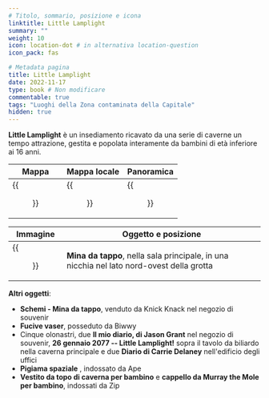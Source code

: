 ```yaml
---
# Titolo, sommario, posizione e icona
linktitle: Little Lamplight
summary: ""
weight: 10
icon: location-dot # in alternativa location-question
icon_pack: fas

# Metadata pagina
title: Little Lamplight
date: 2022-11-17
type: book # Non modificare
commentable: true
tags: "Luoghi della Zona contaminata della Capitale"
hidden: true
---
```


<div class="fo3">


**Little Lamplight** è un insediamento ricavato da una serie di caverne un tempo attrazione, gestita e popolata interamente da bambini di età inferiore ai 16 anni.

| Mappa                                        | Mappa locale                                     | Panoramica                                        |
| -------------------------------------------- | ------------------------------------------------ | ------------------------------------------------- |
| {{<figure src="fo3/Little_Lamplight_loc.webp">}} | {{<figure src="fo3/Little_Lamplight_loc_map.webp">}} | {{<figure src="fo3/Little_Lamplight_exterior.webp">}} |

| Immagine                                                | Oggetto e posizione                                                                       |
| ------------------------------------------------------- | ----------------------------------------------------------------------------------------- |
| {{<figure src="fo3/LL_Great_Chamber_bottlecap_mine.webp">}} | **Mina da tappo**, nella sala principale, in una nicchia nel lato nord-ovest della grotta |

**Altri oggetti**:
- **Schemi - Mina da tappo**, venduto da Knick Knack nel negozio di souvenir
- **Fucive vaser**, posseduto da Biwwy
- Cinque olonastri, due **Il mio diario, di Jason Grant** nel negozio di souvenir, **26 gennaio 2077 -- Little Lamplight!** sopra il tavolo da biliardo nella caverna principale e due **Diario di Carrie Delaney** nell'edificio degli uffici
- **Pigiama spaziale** , indossato da Ape
- **Vestito da topo di caverna per bambino** e **cappello da Murray the Mole per bambino**, indossati da Zip

</div>